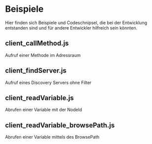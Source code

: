 # Beispiele

Hier finden sich Beispiele und Codeschnipsel, die bei der Entwicklung entstanden sind und für andere Entwickler hilfreich sein könnten.

## client_callMethod.js

Aufruf einer Methode im Adressraum

## client_findServer.js

Aufruf eines Discovery Servers ohne Filter

## client_readVariable.js

Abrufen einer Variable mit der NodeId

## client_readVariable_browsePath.js

Abrufen einer Variable mittels des BrowsePath
